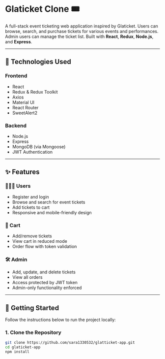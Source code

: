 # Glaticket Clone 🎟️

A full-stack event ticketing web application inspired by Glaticket. Users can browse, search, and purchase tickets for various events and performances. Admin users can manage the ticket list. Built with **React**, **Redux**, **Node.js**, and **Express**.

---

## 🔧 Technologies Used

### Frontend
- React
- Redux & Redux Toolkit
- Axios
- Material UI
- React Router
- SweetAlert2

### Backend
- Node.js
- Express
- MongoDB (via Mongoose)
- JWT Authentication

---

## ✨ Features

### 🧑‍🤝‍🧑 Users
- Register and login
- Browse and search for event tickets
- Add tickets to cart
- Responsive and mobile-friendly design

### 🛒 Cart
- Add/remove tickets
- View cart in reduced mode
- Order flow with token validation

### 🛠️ Admin
- Add, update, and delete tickets
- View all orders
- Access protected by JWT token
- Admin-only functionality enforced

---

## 🚀 Getting Started

Follow the instructions below to run the project locally:

### 1. Clone the Repository

```bash
git clone https://github.com/sara1330532/glatticket-app.git
cd glaticket-app
npm install
